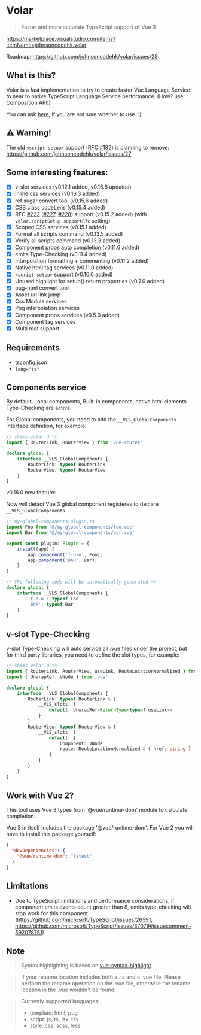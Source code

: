 # Volar

> Faster and more accurate TypeScript support of Vue 3

https://marketplace.visualstudio.com/items?itemName=johnsoncodehk.volar

Roadmap: https://github.com/johnsoncodehk/volar/issues/28

## What is this?

Volar is a fast implementation to try to create faster Vue Language Service to near to native TypeScript Language Service performance. (How? use Composition API!)

You can ask [here](https://github.com/johnsoncodehk/volar/issues/17), if you are not sure whether to use. :)

## :warning: Warning!

The old `<script setup>` support ([RFC #182](https://github.com/vuejs/rfcs/pull/182)) is planning to remove: https://github.com/johnsoncodehk/volar/issues/27

## Some interesting features:

- [x] v-slot services (v0.12.1 added, v0.16.8 updated)
- [x] inline css services (v0.16.3 added)
- [x] ref sugar convert tool (v0.15.6 added)
- [x] CSS class codeLens (v0.15.4 added)
- [x] RFC [#222](https://github.com/vuejs/rfcs/pull/222) ([#227](https://github.com/vuejs/rfcs/pull/227), [#228](https://github.com/vuejs/rfcs/pull/228)) support (v0.15.2 added) (with `volar.scriptSetup.supportRfc` setting)
- [x] Scoped CSS services (v0.15.1 added)
- [x] Format all scripts command (v0.13.5 added)
- [x] Verify all scripts command (v0.13.3 added)
- [x] Component props auto completion (v0.11.6 added)
- [x] emits Type-Checking (v0.11.4 added)
- [x] Interpolation formatting + commenting (v0.11.2 added)
- [x] Native html tag services (v0.11.0 added)
- [x] `<script setup>` support (v0.10.0 added)
- [x] Unused highlight for setup() return properties (v0.7.0 added)
- [x] pug-html convert tool
- [x] Asset url link jump
- [x] Css Module services
- [x] Pug interpolation services
- [x] Component props services (v0.5.0 added)
- [x] Component tag services
- [x] Multi root support

## Requirements

- tsconfig.json
- `lang="ts"`

## Components service

By default, Local components, Built-in components, native html elements Type-Checking are active.

For Global components, you need to add the `__VLS_GlobalComponents` interface definition, for example:

```typescript
// shims-volar.d.ts
import { RouterLink, RouterView } from 'vue-router'

declare global {
	interface __VLS_GlobalComponents {
		RouterLink: typeof RouterLink
		RouterView: typeof RouterView
	}
}
```

v0.16.0 new feature:

Now will detact Vue 3 global component registeres to declare `__VLS_GlobalComponents`.

```typescript
// my-global-components-plugin.ts
import Foo from '@/my-global-components/foo.vue'
import Bar from '@/my-global-components/bar.vue'

export const plugin: Plugin = {
    install(app) {
        app.component('f-o-o', Foo);
        app.component('BAR', Bar);
    }
}

/* The following code will be automatically generated */
declare global {
	interface __VLS_GlobalComponents {
		'f-o-o': typeof Foo
		'BAR': typeof Bar
	}
}
```

## v-slot Type-Checking

v-slot Type-Checking will auto service all .vue files under the project, but for third party libraries, you need to define the slot types, for example:

```typescript
// shims-volar.d.ts
import { RouterLink, RouterView, useLink, RouteLocationNormalized } from 'vue-router'
import { UnwrapRef, VNode } from 'vue'

declare global {
	interface __VLS_GlobalComponents {
		RouterLink: typeof RouterLink & {
			__VLS_slots: {
				default: UnwrapRef<ReturnType<typeof useLink>>
			}
		}
		RouterView: typeof RouterView & {
			__VLS_slots: {
				default: {
					Component: VNode
					route: RouteLocationNormalized & { href: string }
				}
			}
		}
	}
}
```

## Work with Vue 2?

This tool uses Vue 3 types from '@vue/runtime-dom' module to calculate completion.

Vue 3 in itself includes the package '@vue/runtime-dom'. For Vue 2 you will have to install this package yourself:

```json
{
  "devDependencies": {
    "@vue/runtime-dom": "latest"
  }
}
```

## Limitations

- Due to TypeScript limitations and performance considerations, if component emits events count greater than 8, emits type-checking will stop work for this component. (https://github.com/microsoft/TypeScript/issues/26591, https://github.com/microsoft/TypeScript/issues/37079#issuecomment-592078751)

## Note

> Syntax highlighting is based on [vue-syntax-highlight](https://github.com/vuejs/vue-syntax-highlight)

> If your rename location includes both a .ts and a .vue file. Please perform the rename operation on the .vue file, otherwise the rename location in the .vue wouldn't be found.

> Currently supported languages:
> - template: html, pug
> - script: js, ts, jsx, tsx
> - style: css, scss, less
